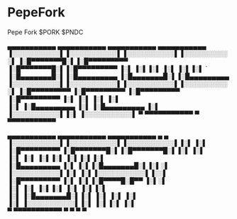 # PepeFork
Pepe Fork $PORK $PNDC

 ▄▄▄▄▄▄▄▄▄▄▄  ▄▄▄▄▄▄▄▄▄▄▄  ▄▄▄▄▄▄▄▄▄▄▄  ▄▄▄▄▄▄▄▄▄▄▄ 
▐░░░░░░░░░░░▌▐░░░░░░░░░░░▌▐░░░░░░░░░░░▌▐░░░░░░░░░░░▌
▐░█▀▀▀▀▀▀▀█░▌▐░█▀▀▀▀▀▀▀▀▀ ▐░█▀▀▀▀▀▀▀█░▌▐░█▀▀▀▀▀▀▀▀▀ 
▐░▌       ▐░▌▐░▌          ▐░▌       ▐░▌▐░▌          `
▐░█▄▄▄▄▄▄▄█░▌▐░█▄▄▄▄▄▄▄▄▄ ▐░█▄▄▄▄▄▄▄█░▌▐░█▄▄▄▄▄▄▄▄▄ 
▐░░░░░░░░░░░▌▐░░░░░░░░░░░▌▐░░░░░░░░░░░▌▐░░░░░░░░░░░▌
▐░█▀▀▀▀▀▀▀▀▀ ▐░█▀▀▀▀▀▀▀▀▀ ▐░█▀▀▀▀▀▀▀▀▀ ▐░█▀▀▀▀▀▀▀▀▀ 
▐░▌          ▐░▌          ▐░▌          ▐░▌          
▐░▌          ▐░█▄▄▄▄▄▄▄▄▄ ▐░▌          ▐░█▄▄▄▄▄▄▄▄▄ 
▐░▌          ▐░░░░░░░░░░░▌▐░▌          ▐░░░░░░░░░░░▌
 ▀            ▀▀▀▀▀▀▀▀▀▀▀  ▀            ▀▀▀▀▀▀▀▀▀▀▀ 
                                                    
 ▄▄▄▄▄▄▄▄▄▄▄  ▄▄▄▄▄▄▄▄▄▄▄  ▄▄▄▄▄▄▄▄▄▄▄  ▄    ▄      
▐░░░░░░░░░░░▌▐░░░░░░░░░░░▌▐░░░░░░░░░░░▌▐░▌  ▐░▌     
▐░█▀▀▀▀▀▀▀▀▀ ▐░█▀▀▀▀▀▀▀█░▌▐░█▀▀▀▀▀▀▀█░▌▐░▌ ▐░▌      
▐░▌          ▐░▌       ▐░▌▐░▌       ▐░▌▐░▌▐░▌       
▐░█▄▄▄▄▄▄▄▄▄ ▐░▌       ▐░▌▐░█▄▄▄▄▄▄▄█░▌▐░▌░▌        
▐░░░░░░░░░░░▌▐░▌       ▐░▌▐░░░░░░░░░░░▌▐░░▌         
▐░█▀▀▀▀▀▀▀▀▀ ▐░▌       ▐░▌▐░█▀▀▀▀█░█▀▀ ▐░▌░▌        
▐░▌          ▐░▌       ▐░▌▐░▌     ▐░▌  ▐░▌▐░▌       
▐░▌          ▐░█▄▄▄▄▄▄▄█░▌▐░▌      ▐░▌ ▐░▌ ▐░▌      
▐░▌          ▐░░░░░░░░░░░▌▐░▌       ▐░▌▐░▌  ▐░▌     
 ▀            ▀▀▀▀▀▀▀▀▀▀▀  ▀         ▀  ▀    ▀      
